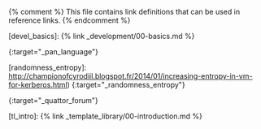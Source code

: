 {% comment %}
This file contains link definitions that can be used in reference links.
{% endcomment %}

[aquilon_add_hw]: /aquilon/management.html#adding-new-hardware-models
[aquilon_archetypes]: /aquilon/technical_details.html#archetypes-and-personalities
[aquilon_configuration]: /aquilon/configuration.html
[aquilon_details]: /aquilon/technical_details.html
[aquilon_domains]: /aquilon/technical_details.html#domains
[aquilon_install]: /aquilon/00-install.html
[aquilon_management]: /aquilon/management.html
[aquilon_plenary]: /aquilon/technical_details.html#plenary-templates
[aquilon_sandboxes]: /aquilon/technical_details.html#sandboxes
[aquilon_nfs_sandboxes]: /aquilon/00-install.html#nfs-based-sandboxes
[aquilon_tl]: /aquilon/configuration.html#configuring-the-template-library
[aq_conf_troubleshooting]: /aquilon/site_configuration.html#troubleshooting
[aq_scdb_migration]: /aquilon/scdb_migration.md

[devel_basics]: {% link _development/00-basics.md %}

[freenode.net]: irc://chat.freenode.net:6667

[pan_language]: http://quattor-pan.readthedocs.org/en/stable
{:target="_pan_language"}

[randomness_entropy]: http://championofcyrodiil.blogspot.fr/2014/01/increasing-entropy-in-vm-for-kerberos.html)
{:target="_randomness_entropy"}

[quattor-list]: https://groups.google.com/forum/#!forum/quattor
{:target="_quattor_forum"}

[tl_intro]: {% link _template_library/00-introduction.md %}
